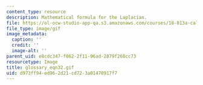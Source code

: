 ```yaml
---
content_type: resource
description: Mathematical formula for the Laplacian.
file: https://ol-ocw-studio-app-qa.s3.amazonaws.com/courses/18-013a-calculus-with-applications-spring-2005/d973ff94ed962d21cd723a01470917f7_glossary_eqn32.gif
file_type: image/gif
image_metadata:
  caption: ''
  credit: ''
  image-alt: ''
parent_uid: e8cdc347-f062-2f11-96ad-2879f268cc73
resourcetype: Image
title: glossary_eqn32.gif
uid: d973ff94-ed96-2d21-cd72-3a01470917f7
---
```

